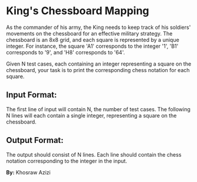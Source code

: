 # King's Chessboard Mapping

As the commander of his army, the King needs to keep track of his soldiers' movements on the chessboard for an effective military strategy. The chessboard is an 8x8 grid, and each square is represented by a unique integer. For instance, the square 'A1' corresponds to the integer '1', 'B1' corresponds to '9', and 'H8' corresponds to '64'.

Given N test cases, each containing an integer representing a square on the chessboard, your task is to print the corresponding chess notation for each square.

## Input Format:

The first line of input will contain N, the number of test cases. The following N lines will each contain a single integer, representing a square on the chessboard.

## Output Format:

The output should consist of N lines. Each line should contain the chess notation corresponding to the integer in the input.

**By:** Khosraw Azizi
